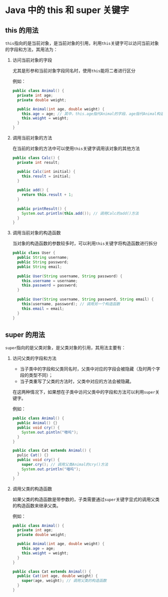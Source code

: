 # Java 中的 this 和 super 关键字

## this 的用法

`this`指向的是当前对象，是当前对象的引用，利用`this`关键字可以访问当前对象的字段和方法，其用法为：

1. 访问当前对象的字段

   尤其是形参和当前对象字段同名时，使用`this`能将二者进行区分

   例如：

   ```java
   public class Animal() {
     private int age;
     private double weight;
   
     public Animal(int age, double weight) {
       this.age = age; // 其中，this.age指代Animal的字段、age指代Animal构造函数的形参
       this.weight = weight;
     }
   }
   ```

2. 调用当前对象的方法

   在当前的对象的方法中可以使用`this`关键字调用该对象的其他方法

   ```java
   public class Calc() {
     private int result;
   
     public Calc(int initial) {
       this.result = initial;
     }
     
     public add() {
       return this.result + 1;
     }
     
     public printResult() {
       System.out.println(this.add()); // 调用Calc的add()方法
     }
   }
   ```

3. 调用当前对象的构造函数

   当对象的构造函数的参数较多时，可以利用`this`关键字将构造函数进行拆分

   ```java
   public class User {
     public String username;
     public String password;
     public String email;
     
     public User(String username, String password) {
       this.username = username;
       this.password = password;
     }
     
     public User(String username, String password, String email) {
       this(username, password); // 调用另一个构造函数
       this.email = email;
     }
   }
   ```

   

## super 的用法

`super`指向的是父类对象，是父类对象的引用，其用法主要有：

1. 访问父类的字段和方法

   - 当子类中的字段和父类同名时，父类中对应的字段会被隐藏（及时两个字段的类型不同）；
   - 当子类重写了父类的方法时，父类中对应的方法会被隐藏。

   在这两种情况下，如果想在子类中访问父类中的字段和方法可以利用`super`关键字。

   例如：

   ```java
   public class Animal() {
     public Animal() {}
     public void cry() {
       System.out.pintln("嗷呜");
     }
   }
   
   public class Cat extends Animal() {
     pulic Cat() {}
     public void cry() {
       super.cry(); // 调用父类Animal的cry()方法
       System.out.println("喵呜");
     }
   }
   ```

   

2. 调用父类的构造函数

   如果父类的构造函数是带参数的，子类需要通过`super`关键字显式的调用父类的构造函数来继承父类。

   例如：

   ```java
   public class Animal() {
     private int age;
     private double weight;
   
     public Animal(int age, double weight) {
       this.age = age;
       this.weight = weight;
     }
   }
   
   public class Cat extends Animal() {
     public Cat(int age, double weight) {
       super(age, weight); // 调用父类的构造函数
     }
   }
   ```

   